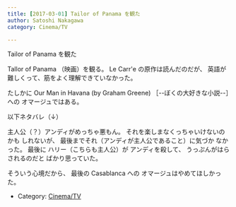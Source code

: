 ```yaml
---
title: [2017-03-01] Tailor of Panama を観た
author: Satoshi Nakagawa
category: Cinema/TV

---
```


Tailor of Panama を観た

 Tallor of Panama （映画）を観る。
Le Carr\'e の原作は読んだのだが、
英語が難しくって、筋をよく理解できていなかった。

 たしかに 
Our Man in Havana (by Graham Greene) 
［--ぼくの大好きな小説--］への
オマージュではある。

 以下ネタバレ（↓）

<!--more-->

 主人公（？）アンディがめっちゃ悪もん。
それを楽しまなくっちゃいけないのかも
しれないが、
最後までそれ（アンディが主人公であること）に気づか
なかった。
最後に
ハリー（こちらも主人公）が
アンディを殺して、
うっぷんがはらされるのだと
ばかり思っていた。

 そういう心境だから、
最後の Casablanca への
オマージュはやめてほしかった。

- Category: [Cinema/TV](https://merapano.github.io/categories.html#Cinema/TV)

